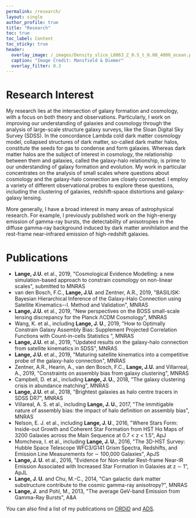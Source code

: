 ```yaml
---
permalink: /research/
layout: single
author_profile: true
title: "Research"
toc: true
toc_label: Content
toc_sticky: true
header:
  overlay_image: /_images/Density_slice_L0063_Z_0.5_t_0.08_4000_ocean.png
  caption: "Image Credit: Mansfield & Diemer"
  overlay_filter: 0.3
---
```


# Research Interest

My research lies at the intersection of galaxy formation and cosmology, with a focus on both theory and observations. Particularly, I work on improving our understanding of galaxies and cosmology through the analysis of large-scale structure galaxy surveys, like the Sloan Digital Sky Survey (SDSS). In the concordance Lambda cold dark matter cosmology model, collapsed structures of dark matter, so-called dark matter halos, constitute the seeds for gas to condense and form galaxies. Whereas dark matter halos are the subject of interest in cosmology, the relationship between them and galaxies, called the galaxy-halo relationship, is prime to our understanding of galaxy formation and evolution. My work in particular concentrates on the analysis of small scales where questions about cosmology and the galaxy-halo connection are closely connected. I employ a variety of different observational probes to explore these questions, including the clustering of galaxies, redshift-space distortions and galaxy-galaxy lensing.

More generally, I have a broad interest in many areas of astrophysical research. For example, I previously published work on the high-energy emission of gamma-ray bursts, the detectability of anisotropies in the diffuse gamma-ray background induced by dark matter annihilation and the rest-frame near-infrared emission of high-redshift galaxies.

# Publications

* __Lange, J.U.__  et al., 2019, "Cosmological Evidence Modelling: a new simulation-based approach to constrain cosmology on non-linear scales", submitted to MNRAS
* van den Bosch, F.C., __Lange, J.U.__ and Zentner, A.R., 2019, "BASILISK: Bayesian Hierarchical Inference of the Galaxy-Halo Connection using Satellite Kinematics--I. Method and Validation", MNRAS
* __Lange, J.U.__  et al., 2019, "New perspectives on the BOSS small-scale lensing discrepancy for the Planck ΛCDM Cosmology", MNRAS
* Wang, K. et al., including __Lange, J. U__., 2019, "How to Optimally Constrain Galaxy Assembly Bias: Supplement Projected Correlation Functions with Count-in-cells Statistics ", MNRAS
* __Lange, J.U.__  et al., 2019, "Updated results on the galaxy-halo connection from satellite kinematics in SDSS", MNRAS
* __Lange, J.U.__  et al., 2019, "Maturing satellite kinematics into a competitive probe of the galaxy-halo connection", MNRAS
* Zentner, A.R., Hearin, A., van den Bosch, F.C., __Lange, J.U.__ and Villarreal, A., 2019, "Constraints on assembly bias from galaxy clustering", MNRAS
* Campbell, D. et al., including __Lange, J. U.__, 2018, "The galaxy clustering crisis in abundance matching", MNRAS
* __Lange, J.U.__  et al., 2018, "Brightest galaxies as halo centre tracers in SDSS DR7", MNRAS
* Villareal, A. S. et al., including __Lange, J. U.__, 2017, "The immitigable nature of assembly bias: the impact of halo definition on assembly bias", MNRAS
* Nelson, E. J. et al., including __Lange, J. U__., 2016, "Where Stars Form: Inside-out Growth and Coherent Star Formation from HST Hα Maps of 3200 Galaxies across the Main Sequence at 0.7 &lt; z &lt; 1.5", ApJ
* Momcheva, I. et al., including __Lange, J. U.__, 2016, "The 3D-HST Survey: Hubble Space Telescope WFC3/G141 Grism Spectra, Redshifts, and Emission Line Measurements for ∼ 100,000 Galaxies", ApJS
* __Lange, J. U.__ et al., 2016, "Evidence for Non-stellar Rest-frame Near-IR Emission Associated with Increased Star Formation in Galaxies at z ∼ 1", ApJL
* __Lange, J. U.__ and Chu, M.-C., 2014, "Can galactic dark matter substructure contribute to the cosmic gamma-ray anisotropy?", MNRAS
* __Lange, J.__ and Pohl, M., 2013, "The average GeV-band Emission from Gamma-Ray Bursts", A&A

You can also find a list of my publications on  [ORDiD](http://orcid.org/0000-0002-2450-1366) and [ADS](https://ui.adsabs.harvard.edu/#/public-libraries/NYc37mmySA2HdUg5pOzlrA).
